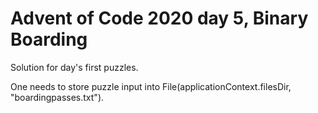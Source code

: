 # Advent of Code 2020 day 5, Binary Boarding

Solution for day's first puzzles.

One needs to store puzzle input into File(applicationContext.filesDir, "boardingpasses.txt").
